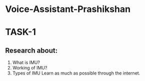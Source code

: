 # Voice-Assistant-Prashikshan

# TASK-1

## Research about:
1. What is IMU?
2. Working of IMU?
3. Types of IMU
Learn as much as possible through the internet.